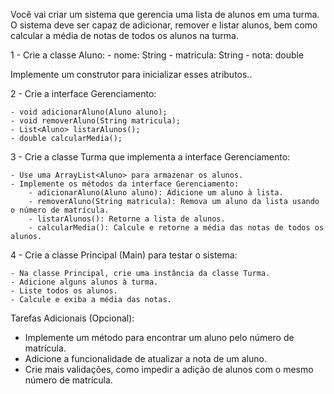 Você vai criar um sistema que gerencia uma lista de alunos em uma turma. O sistema deve ser capaz de adicionar, remover e listar alunos, bem como calcular a média de notas de todos os alunos na turma.
  
1 - Crie a classe Aluno:
     - nome: String
     - matricula: String
     - nota: double

Implemente um construtor para inicializar esses atributos..

2 - Crie a interface Gerenciamento:

    - void adicionarAluno(Aluno aluno);
    - void removerAluno(String matricula);
    - List<Aluno> listarAlunos();
    - double calcularMedia();

3 - Crie a classe Turma que implementa a interface Gerenciamento:

    - Use uma ArrayList<Aluno> para armazenar os alunos.
    - Implemente os métodos da interface Gerenciamento:
        - adicionarAluno(Aluno aluno): Adicione um aluno à lista.
        - removerAluno(String matricula): Remova um aluno da lista usando o número de matrícula.
        - listarAlunos(): Retorne a lista de alunos.
        - calcularMedia(): Calcule e retorne a média das notas de todos os alunos.

4 - Crie a classe Principal (Main) para testar o sistema:

    - Na classe Principal, crie uma instância da classe Turma.
    - Adicione alguns alunos à turma.
    - Liste todos os alunos.
    - Calcule e exiba a média das notas.

Tarefas Adicionais (Opcional):

  - Implemente um método para encontrar um aluno pelo número de matrícula.
  - Adicione a funcionalidade de atualizar a nota de um aluno.
  - Crie mais validações, como impedir a adição de alunos com o mesmo número de matrícula.
